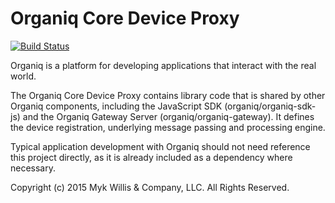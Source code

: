 # Organiq Core Device Proxy
[![Build Status](https://travis-ci.org/organiq/organiq-core.svg)](https://travis-ci.org/organiq/organiq-core)

Organiq is a platform for developing applications that interact with the real world.

The Organiq Core Device Proxy contains library code that is shared by other Organiq components, including the JavaScript SDK (organiq/organiq-sdk-js) and the Organiq Gateway Server (organiq/organiq-gateway). It defines the device registration, underlying message passing and processing engine.

Typical application development with Organiq should not need reference this project directly, as it is already included as a dependency where necessary.


Copyright (c) 2015 Myk Willis & Company, LLC. All Rights Reserved.

